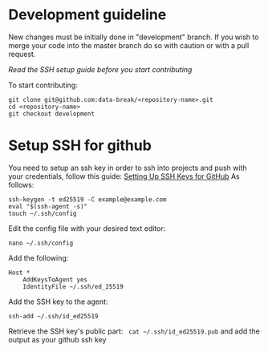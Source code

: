 # Development guideline
New changes must be initially done in "development" branch. If you wish to merge your code into the master branch do so with caution or with a pull request.

*Read the SSH setup guide before you start contributing*

To start contributing:
```
git clone git@github.com:data-break/<repository-name>.git
cd <repository-name>
git checkout development
```

# Setup SSH for github
You need to setup an ssh key in order to ssh into projects and push with your credentials, follow this guide: [Setting Up SSH Keys for GitHub](https://www.youtube.com/watch?v=8X4u9sca3Io)
As follows:
```
ssh-keygen -t ed25519 -C example@example.com
eval "$(ssh-agent -s)"
touch ~/.ssh/config
```

Edit the config file with your desired text editor:
```
nano ~/.ssh/config
```
Add the following:
```
Host *
	AddKeysToAgent yes
	IdentityFile ~/.ssh/ed_25519
```

Add the SSH key to the agent:
```
ssh-add ~/.ssh/id_ed25519
```

Retrieve the SSH key's public part: ``` cat ~/.ssh/id_ed25519.pub``` and add the output as your github ssh key
